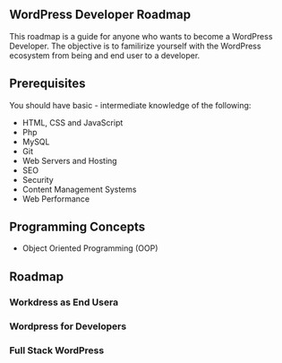 ## WordPress Developer Roadmap

This roadmap is a guide for anyone who wants to become a WordPress Developer. The objective is to familirize yourself with the WordPress ecosystem from being and end user to a developer.

## Prerequisites

You should have basic - intermediate knowledge of the following:

- HTML, CSS and JavaScript
- Php
- MySQL
- Git
- Web Servers and Hosting
- SEO
- Security
- Content Management Systems
- Web Performance

## Programming Concepts

- Object Oriented Programming (OOP)

## Roadmap

### Workdress as End Usera
   
### Wordpress for Developers 

### Full Stack WordPress

